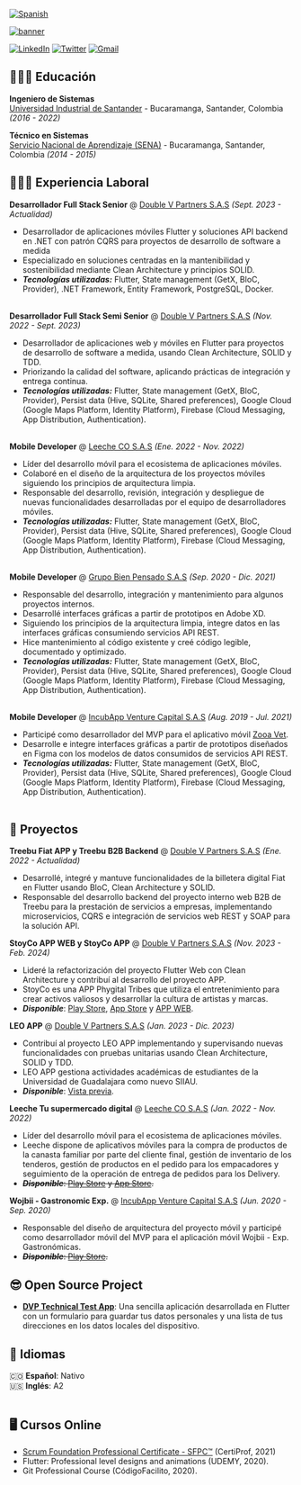 [![Spanish](https://img.shields.io/badge/Spanish-%F0%9F%98%8E-red)](https://github.com/Jamf05/Jamf05/blob/main/README_es.md)

[![banner](https://res.cloudinary.com/jamf05/image/upload/v1667266092/sample/xjsvdsndxxoj1t8llmpv.png)](https://www.linkedin.com/in/jorgemogotocoro/)

[![LinkedIn](https://img.shields.io/badge/LinkedIn-0077B5?style=for-the-badge&logo=linkedin&logoColor=white)](https://www.linkedin.com/in/jorgemogotocoro/) [![Twitter](https://img.shields.io/badge/Twitter-1DA1F2?style=for-the-badge&logo=twitter&logoColor=white)](https://twitter.com/MogotocoroJorge) [![Gmail](https://img.shields.io/badge/Gmail-D14836?style=for-the-badge&logo=gmail&logoColor=white)](mailto:jorgemogotocoro05@outlook.es)

## 👩🏼‍🎓 Educación

**Ingeniero de Sistemas**<br>
[Universidad Industrial de Santander](https://uis.edu.co/en/) - Bucaramanga, Santander, Colombia _(2016 - 2022)_

**Técnico en Sistemas**<br>
[Servicio Nacional de Aprendizaje (SENA)](https://sena.edu.co/) - Bucaramanga, Santander, Colombia _(2014 - 2015)_

## 👩🏼‍💻 Experiencia Laboral

**Desarrollador Full Stack Senior** @ [Double V Partners S.A.S](https://www.linkedin.com/company/leeche/mycompany/) _(Sept. 2023 - Actualidad)_ <br>
  - Desarrollador de aplicaciones móviles Flutter y soluciones API backend en .NET con patrón CQRS para proyectos de desarrollo de software a medida
  - Especializado en soluciones centradas en la mantenibilidad y sostenibilidad mediante Clean Architecture y principios SOLID.
  - **_Tecnologías utilizadas:_** Flutter, State management (GetX, BloC, Provider), .NET Framework, Entity Framework, PostgreSQL, Docker.
<br><br>

**Desarrollador Full Stack Semi Senior** @ [Double V Partners S.A.S](https://www.linkedin.com/company/leeche/mycompany/) _(Nov. 2022 - Sept. 2023)_ <br>
  - Desarrollador de aplicaciones web y móviles en Flutter para proyectos de desarrollo de software a medida, usando Clean Architecture, SOLID y TDD.
  - Priorizando la calidad del software, aplicando prácticas de integración y entrega continua.
  - **_Tecnologías utilizadas:_** Flutter, State management (GetX, BloC, Provider), Persist data (Hive, SQLite, Shared preferences), Google Cloud (Google Maps Platform, Identity Platform), Firebase (Cloud Messaging, App Distribution, Authentication).
<br><br>

**Mobile Developer** @ [Leeche CO S.A.S](https://www.linkedin.com/company/leeche/mycompany/) _(Ene. 2022 - Nov. 2022)_ <br>
  - Líder del desarrollo móvil para el ecosistema de aplicaciones móviles.
  - Colaboré en el diseño de la arquitectura de los proyectos móviles siguiendo los principios de arquitectura limpia.
  - Responsable del desarrollo, revisión, integración y despliegue de nuevas funcionalidades desarrolladas por el equipo de desarrolladores móviles.
  - **_Tecnologías utilizadas:_** Flutter, State management (GetX, BloC, Provider), Persist data (Hive, SQLite, Shared preferences), Google Cloud (Google Maps Platform, Identity Platform), Firebase (Cloud Messaging, App Distribution, Authentication).
<br><br>

**Mobile Developer** @ [Grupo Bien Pensado S.A.S](https://www.linkedin.com/company/grupo-bien-pensado/) _(Sep. 2020 - Dic. 2021)_ <br>
  - Responsable del desarrollo, integración y mantenimiento para algunos proyectos internos.
  - Desarrollé interfaces gráficas a partir de prototipos en Adobe XD.
  - Siguiendo los principios de la arquitectura limpia, integre datos en las interfaces gráficas consumiendo servicios API REST.
  - Hice mantenimiento al código existente y creé código legible, documentado y optimizado.
  - **_Tecnologías utilizadas:_** Flutter, State management (GetX, BloC, Provider), Persist data (Hive, SQLite, Shared preferences), Google Cloud (Google Maps Platform, Identity Platform), Firebase (Cloud Messaging, App Distribution, Authentication).
<br><br>

**Mobile Developer** @ [IncubApp Venture Capital S.A.S](https://www.linkedin.com/company/incubapp/) _(Aug. 2019 - Jul. 2021)_ <br>
  - Participé como desarrollador del MVP para el aplicativo móvil [Zooa Vet](https://play.google.com/store/apps/details?id=com.incubapp.zooa).
  - Desarrolle e integre interfaces gráficas a partir de prototipos diseñados en Figma con los modelos de datos consumidos de servicios API REST.
  - **_Tecnologías utilizadas:_** Flutter, State management (GetX, BloC, Provider), Persist data (Hive, SQLite, Shared preferences), Google Cloud (Google Maps Platform, Identity Platform), Firebase (Cloud Messaging, App Distribution, Authentication).
<br><br>

## 🚀 Proyectos

**Treebu Fiat APP y Treebu B2B Backend** @ [Double V Partners S.A.S](https://www.linkedin.com/company/double-v-partners/mycompany/) _(Ene. 2022 - Actualidad)_ <br>
  - Desarrollé, integré y mantuve funcionalidades de la billetera digital Fiat en Flutter usando BloC, Clean Architecture y SOLID.
  - Responsable del desarrollo backend del proyecto interno web B2B de Treebu para la prestación de servicios a empresas, implementando microservicios, CQRS e integración de servicios web REST y SOAP para la solución API.

**StoyCo APP WEB y StoyCo APP** @ [Double V Partners S.A.S](https://www.linkedin.com/company/double-v-partners/mycompany/) _(Nov. 2023 - Feb. 2024)_ <br>
  - Lideré la refactorización del proyecto Flutter Web con Clean Architecture y contribuí al desarrollo del proyecto APP.
  - StoyCo es una APP Phygital Tribes que utiliza el entretenimiento para crear activos valiosos y desarrollar la cultura de artistas y marcas.
  - **_Disponible_**: [Play Store](https://play.google.com/store/apps/details?id=com.stoyco_app), [App Store](https://apps.apple.com/co/app/stoyco/id1645322086) y [APP WEB](https://web.stoyco.io).

**LEO APP** @ [Double V Partners S.A.S](https://www.linkedin.com/company/double-v-partners/mycompany/) _(Jan. 2023 - Dic. 2023)_ <br>
  - Contribuí al proyecto LEO APP implementando y supervisando nuevas funcionalidades con pruebas unitarias usando Clean Architecture, SOLID y TDD.
  - LEO APP gestiona actividades académicas de estudiantes de la Universidad de Guadalajara como nuevo SIIAU.
  - **_Disponible_**: [Vista previa](https://www.youtube.com/watch?v=VTpRLddoMlc).

**Leeche Tu supermercado digital** @ [Leeche CO S.A.S](https://www.linkedin.com/company/leeche/mycompany/) _(Jan. 2022 - Nov. 2022)_ <br>
  - Líder del desarrollo móvil para el ecosistema de aplicaciones móviles.
  - Leeche dispone de aplicativos móviles para la compra de productos de la canasta familiar por parte del cliente final, gestión de inventario de los tenderos, gestión de productos en el pedido para los empacadores y seguimiento de la operación de entrega de pedidos para los Delivery.
  - ~~**_Disponible_**: [Play Store](https://play.google.com/store/apps/developer?id=Leeche) y [App Store](https://apps.apple.com/co/developer/andres-lizarazo/id1574272801).~~

**Wojbii - Gastronomic Exp.** @ [IncubApp Venture Capital S.A.S](https://www.linkedin.com/company/incubapp/) _(Jun. 2020 - Sep. 2020)_ <br>
  - Responsable del diseño de arquitectura del proyecto móvil y participé como desarrollador móvil del MVP para el aplicación móvil Wojbii - Exp. Gastronómicas.
  - ~~**_Disponible_**: [Play Store](https://play.google.com/store/apps/details?id=com.wojbii.mobile).~~

## 😎 Open Source Project

- **[DVP Technical Test App](https://github.com/Jamf05/dvp_technical_test)**: Una sencilla aplicación desarrollada en Flutter con un formulario para guardar tus datos personales y una lista de tus direcciones en los datos locales del dispositivo.

## 💬 Idiomas

🇨🇴 **Español**: Nativo <br>
🇺🇸 **Inglés**: A2
<br><br>

## 🖥 Cursos Online

- [Scrum Foundation Professional Certificate - SFPC™](https://www.credly.com/badges/b764ea61-9d6a-4bdc-befb-154d1ea096f9?source=linked_in_profile) (CertiProf, 2021)
- Flutter: Professional level designs and animations (UDEMY, 2020).
- Git Professional Course (CódigoFacilito, 2020).
